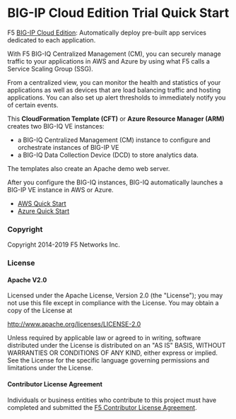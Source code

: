 BIG-IP Cloud Edition Trial Quick Start
======================================

F5 [BIG-IP Cloud Edition](https://www.f5.com/pdf/products/f5_bigip_cloud_edition_solution_overview.pdf): Automatically deploy pre-built app services dedicated to each application.

With F5 BIG-IQ Centralized Management (CM), you can securely manage traffic to your applications in AWS and Azure by using what F5 calls a Service Scaling Group (SSG).

From a centralized view, you can monitor the health and statistics of your applications as well as devices that are load balancing traffic and hosting applications. You can also set up alert thresholds to immediately notify you of certain events.

This **CloudFormation Template (CFT)** or **Azure Resource Manager (ARM)** creates two BIG-IQ VE instances: 

- a BIG-IQ Centralized Management (CM) instance to configure and orchestrate instances of BIG-IP VE
- a BIG-IQ Data Collection Device (DCD) to store analytics data. 

The templates also create an Apache demo web server. 

After you configure the BIG-IQ instances, BIG-IQ automatically launches a BIG-IP VE instance in AWS or Azure.

- [AWS Quick Start](/aws)
- [Azure Quick Start](/azure)

### Copyright

Copyright 2014-2019 F5 Networks Inc.

### License

#### Apache V2.0

Licensed under the Apache License, Version 2.0 (the "License"); you may not use
this file except in compliance with the License. You may obtain a copy of the
License at

http://www.apache.org/licenses/LICENSE-2.0

Unless required by applicable law or agreed to in writing, software
distributed under the License is distributed on an "AS IS" BASIS,
WITHOUT WARRANTIES OR CONDITIONS OF ANY KIND, either express or implied.
See the License for the specific language governing permissions and limitations
under the License.

#### Contributor License Agreement

Individuals or business entities who contribute to this project must have
completed and submitted the [F5 Contributor License Agreement](http://f5-openstack-docs.readthedocs.io/en/latest/cla_landing.html).
